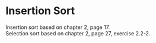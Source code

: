 # Insertion Sort
Insertion sort based on chapter 2, page 17.  
Selection sort based on chapter 2, page 27, exercise 2.2-2.